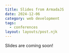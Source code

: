 ```yaml
---
title: Slides from ArmadaJS
date: 2024-12-06
category: web development
tags:
  - conferences
layout: layouts/post.njk
---
```


Slides are coming soon!
